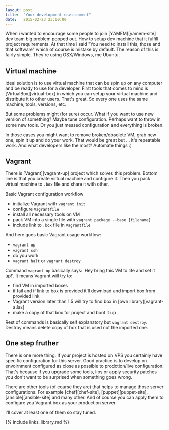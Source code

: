 ```yaml
---
layout: post
title:  "Your development environment"
date:   2015-02-23 23:00:00
---
```

When i wanted to encourage some people to join [YAMEM][yamem-site] dev team big problem popped out. How to setup dev machine that it fulfill project requirements. At that time i said "You need to install this, those and that software" which of course is mistake by default. The reason of this is fairly simple. They're using OSX/Windows, me Ubuntu.

<!-- more -->

## Virtual machine

Ideal solution is to use virtual machine that can be spin up on any computer and be ready to use for a developer. First tools that comes to mind is [VirtualBox][virtual-box] in which you can setup your virtual machine and distribute it to other users. That's great. So every one uses the same machine, tools, versions, etc.

But some problems might (for sure) occur. What if you want to use new version of something? Maybe tune configuration. Perhaps want to throw in some new tools. Or you just messed configuration and everything is broken.

In those cases you might want to remove broken/obsolete VM, grab new one, spin it up and do your work. That would be great but ... it's repeatable work. And what developers like the most? Automate things :)

## Vagrant

There is [Vagrant][vagrant-up] project which solves this problem. Bottom line is that you create virtual machine and configure it. Then you pack virtual machine to `.box` file and share it with other.

Basic Vagrant configuration workflow

* initialize Vagrant with `vagrant init`
* configure `Vagrantfile`
* install all necessary tools on VM
* pack VM into a single file with `vagrant package --base [filename]`
* include link to `.box` file in `Vagrantfile`

And here goes basic Vagrant usage workflow:

* `vagrant up`
* `vagrant ssh`
* do you work
* `vagrant halt` or `vagrant destroy`

Command `vagrant up` basically says: 'Hey bring this VM to life and set it up!'. It means Vagrant will try to:

* find VM in imported boxes
* if fail and if link to box is provided it'll download and import box from provided link
* Vagrant version later than 1.5 will try to find box in [own library][vagrant-atlas]
* make a copy of that box for project and boot it up

Rest of commands is basically self explanatory but `vagrant destroy`. Destroy means delete copy of box that is used not the imported one.

## One step fruther

There is one more thing. If your project is hosted on VPS you certainly have specific configuration for this server. Good practice is to develop on envoirnment configured as close as possible to prodction/live configuration. That's because if you upgrade some tools, libs or apply security patches you don't want to be surprised when something goes wrong.

There are other tools (of course they are) that helps to manage those server configurations. For example [chef][chef-site], [puppet][puppet-site], [ansible][ansible-site] and many other. And of course you can apply them to configure you Vagrant box as your production server.

I'll cover at least one of them so stay tuned.

{% include links_library.md %}
